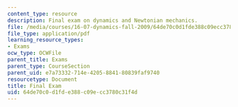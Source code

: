 ```yaml
---
content_type: resource
description: Final exam on dynamics and Newtonian mechanics.
file: /media/courses/16-07-dynamics-fall-2009/64de70c0d1fde388c09ecc3780c31f4d_MIT16_07F09_final05.pdf
file_type: application/pdf
learning_resource_types:
- Exams
ocw_type: OCWFile
parent_title: Exams
parent_type: CourseSection
parent_uid: e7a73332-714e-4205-8841-80839faf9740
resourcetype: Document
title: Final Exam
uid: 64de70c0-d1fd-e388-c09e-cc3780c31f4d
---
```


